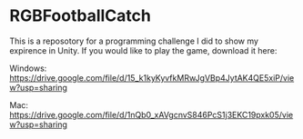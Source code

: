 # RGBFootballCatch
This is a reposotory for a programming challenge I did to show my expirence in Unity. 
If you would like to play the game, download it here:

Windows: https://drive.google.com/file/d/15_k1kyKyvfkMRwJgVBp4JytAK4QE5xiP/view?usp=sharing

Mac: https://drive.google.com/file/d/1nQb0_xAVgcnvS846PcS1j3EKC19pxk05/view?usp=sharing
